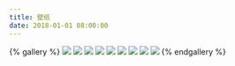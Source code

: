 ```yaml
---
title: 壁纸
date: 2018-01-01 08:00:00
---
```

{% gallery %}
![](https://cdn.jsdelivr.net/gh/ramsayi/src/img/gallery/sky%20children%20of%20light/mmexport1632665648528.jpg)
![](https://cdn.jsdelivr.net/gh/ramsayi/src/img/gallery/sky%20children%20of%20light/mmexport1632665651169.jpg)
![](https://cdn.jsdelivr.net/gh/ramsayi/src/img/gallery/sky%20children%20of%20light/mmexport1632665653592.jpg)
![](https://cdn.jsdelivr.net/gh/ramsayi/src/img/gallery/sky%20children%20of%20light/mmexport1632665656106.jpg)
![](https://cdn.jsdelivr.net/gh/ramsayi/src/img/gallery/sky%20children%20of%20light/mmexport1632665658412.jpg)
![](https://cdn.jsdelivr.net/gh/ramsayi/src/img/gallery/sky%20children%20of%20light/mmexport1632665660846.jpg)
![](https://cdn.jsdelivr.net/gh/ramsayi/src/img/gallery/sky%20children%20of%20light/mmexport1632665663260.jpg)
![](https://cdn.jsdelivr.net/gh/ramsayi/src/img/gallery/sky%20children%20of%20light/mmexport1632665665867.jpg)
![](https://cdn.jsdelivr.net/gh/ramsayi/src/img/gallery/sky%20children%20of%20light/mmexport1632665668367.jpg)
{% endgallery %}
